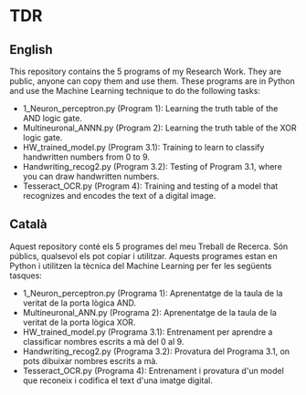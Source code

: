 # TDR
## English
This repository contains the 5 programs of my Research Work. They are public, anyone can copy them and use them.
These programs are in Python and use the Machine Learning technique to do the following tasks:
- 1_Neuron_perceptron.py (Program 1): Learning the truth table of the AND logic gate.
- Multineuronal_ANNN.py (Program 2): Learning the truth table of the XOR logic gate.
- HW_trained_model.py (Program 3.1): Training to learn to classify handwritten numbers from 0 to 9.
- Handwriting_recog2.py (Program 3.2): Testing of Program 3.1, where you can draw handwritten numbers.
- Tesseract_OCR.py (Program 4): Training and testing of a model that recognizes and encodes the text of a digital image.
## Català
Aquest repository conté els 5 programes del meu Treball de Recerca. Són públics, qualsevol els pot copiar i utilitzar.
Aquests programes estan en Python i utilitzen la tècnica del Machine Learning per fer les següents tasques:
- 1_Neuron_perceptron.py (Programa 1): Aprenentatge de la taula de la veritat de la porta lògica AND.
- Multineuronal_ANN.py (Programa 2): Aprenentatge de la taula de la veritat de la porta lògica XOR.
- HW_trained_model.py (Programa 3.1): Entrenament per aprendre a classificar nombres escrits a mà del 0 al 9.
- Handwriting_recog2.py (Programa 3.2): Provatura del Programa 3.1, on pots dibuixar nombres escrits a mà.
- Tesseract_OCR.py (Programa 4): Entrenament i provatura d'un model que reconeix i codifica el text d'una imatge digital.
